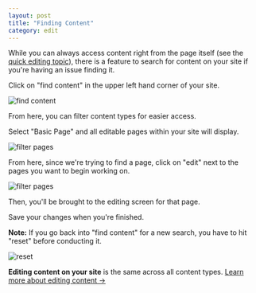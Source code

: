 ```yaml
---
layout: post
title: "Finding Content"
category: edit
---
```


While you can always access content right from the page itself (see the [quick editing topic](/schoolsites-help/edit/2014/07/17/contextual/)), there is a feature to search for content on your site if you're having an issue finding it.

Click on "find content" in the upper left hand corner of your site.

![find content](/schoolsites-help/images/find-content.png)

From here, you can filter content types for easier access.

Select "Basic Page" and all editable pages within your site will display.

![filter pages](/schoolsites-help/images/pages/page-filter.png)

From here, since we're trying to find a page, click on "edit" next to the pages you want to begin working on.

![filter pages](/schoolsites-help/images/pages/edit-section.png)

Then, you'll be brought to the editing screen for that page.

Save your changes when you're finished.

**Note:** If you go back into "find content" for a new search, you have to hit "reset" before conducting it.

![reset](/schoolsites-help/images/reset-find.png)

**Editing content on your site** is the same across all content types. [Learn more about editing content &rarr;](/schoolsites-help/edit/2014/07/15/editing-page/)
